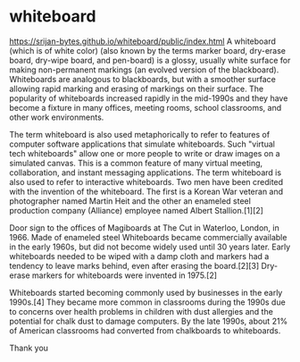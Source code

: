 # whiteboard
https://srijan-bytes.github.io/whiteboard/public/index.html
A whiteboard (which is of white color) (also known by the terms marker board, dry-erase board, dry-wipe board, and pen-board) is a glossy, usually white surface for making non-permanent markings (an evolved version of the blackboard). Whiteboards are analogous to blackboards, but with a smoother surface allowing rapid marking and erasing of markings on their surface. The popularity of whiteboards increased rapidly in the mid-1990s and they have become a fixture in many offices, meeting rooms, school classrooms, and other work environments.

The term whiteboard is also used metaphorically to refer to features of computer software applications that simulate whiteboards. Such "virtual tech whiteboards" allow one or more people to write or draw images on a simulated canvas. This is a common feature of many virtual meeting, collaboration, and instant messaging applications. The term whiteboard is also used to refer to interactive whiteboards.
Two men have been credited with the invention of the whiteboard. The first is a Korean War veteran and photographer named Martin Heit and the other an enameled steel production company (Alliance) employee named Albert Stallion.[1][2]


Door sign to the offices of Magiboards at The Cut in Waterloo, London, in 1966. Made of enameled steel
Whiteboards became commercially available in the early 1960s, but did not become widely used until 30 years later. Early whiteboards needed to be wiped with a damp cloth and markers had a tendency to leave marks behind, even after erasing the board.[2][3] Dry-erase markers for whiteboards were invented in 1975.[2]

Whiteboards started becoming commonly used by businesses in the early 1990s.[4] They became more common in classrooms during the 1990s due to concerns over health problems in children with dust allergies and the potential for chalk dust to damage computers. By the late 1990s, about 21% of American classrooms had converted from chalkboards to whiteboards.

Thank you
